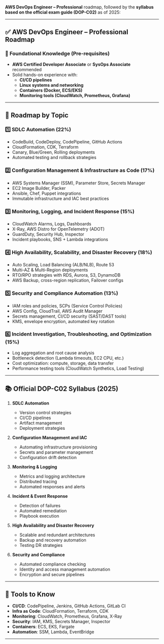  **AWS DevOps Engineer – Professional** roadmap, followed by the **syllabus based on the official exam guide (DOP-C02)** as of 2025:

---

## ✅ AWS DevOps Engineer – Professional Roadmap

### 🧱 **Foundational Knowledge (Pre-requisites)**
- **AWS Certified Developer Associate** or **SysOps Associate** recommended
- Solid hands-on experience with:
  - **CI/CD pipelines**
  - **Linux systems and networking**
  - **Containers (Docker, ECS/EKS)**
  - **Monitoring tools (CloudWatch, Prometheus, Grafana)**

---

## 📘 Roadmap by Topic

### 1️⃣ **SDLC Automation (22%)**
- CodeBuild, CodeDeploy, CodePipeline, GitHub Actions
- CloudFormation, CDK, Terraform
- Canary, Blue/Green, Rolling deployments
- Automated testing and rollback strategies

### 2️⃣ **Configuration Management & Infrastructure as Code (17%)**
- AWS Systems Manager (SSM), Parameter Store, Secrets Manager
- EC2 Image Builder, Packer
- Ansible, Chef, Puppet integrations
- Immutable infrastructure and IAC best practices

### 3️⃣ **Monitoring, Logging, and Incident Response (15%)**
- CloudWatch Alarms, Logs, Dashboards
- X-Ray, AWS Distro for OpenTelemetry (ADOT)
- GuardDuty, Security Hub, Inspector
- Incident playbooks, SNS + Lambda integrations

### 4️⃣ **High Availability, Scalability, and Disaster Recovery (18%)**
- Auto Scaling, Load Balancing (ALB/NLB), Route 53
- Multi-AZ & Multi-Region deployments
- RTO/RPO strategies with RDS, Aurora, S3, DynamoDB
- AWS Backup, cross-region replication, Failover configs

### 5️⃣ **Security and Compliance Automation (13%)**
- IAM roles and policies, SCPs (Service Control Policies)
- AWS Config, CloudTrail, AWS Audit Manager
- Secrets management, CI/CD security (SAST/DAST tools)
- KMS, envelope encryption, automated key rotation

### 6️⃣ **Incident Investigation, Troubleshooting, and Optimization (15%)**
- Log aggregation and root cause analysis
- Bottleneck detection (Lambda timeouts, EC2 CPU, etc.)
- Cost optimization: compute, storage, data transfer
- Performance testing tools (CloudWatch Synthetics, Load Testing)

---

## 📚 Official DOP-C02 Syllabus (2025)

1. **SDLC Automation**
   - Version control strategies
   - CI/CD pipelines
   - Artifact management
   - Deployment strategies

2. **Configuration Management and IAC**
   - Automating infrastructure provisioning
   - Secrets and parameter management
   - Configuration drift detection

3. **Monitoring & Logging**
   - Metrics and logging architecture
   - Distributed tracing
   - Automated responses and alerts

4. **Incident & Event Response**
   - Detection of failures
   - Automated remediation
   - Playbook execution

5. **High Availability and Disaster Recovery**
   - Scalable and redundant architectures
   - Backup and recovery automation
   - Testing DR strategies

6. **Security and Compliance**
   - Automated compliance checking
   - Identity and access management automation
   - Encryption and secure pipelines

---

## 🧰 Tools to Know

- **CI/CD**: CodePipeline, Jenkins, GitHub Actions, GitLab CI
- **Infra as Code**: CloudFormation, Terraform, CDK
- **Monitoring**: CloudWatch, Prometheus, Grafana, X-Ray
- **Security**: IAM, KMS, Secrets Manager, Inspector
- **Containers**: ECS, EKS, Fargate
- **Automation**: SSM, Lambda, EventBridge

---

